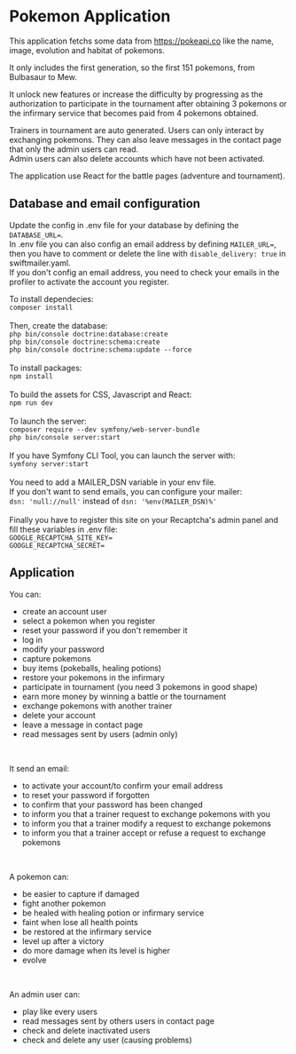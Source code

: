 # Pokemon Application
<p>This application fetchs some data from <a href="https://pokeapi.co">https://pokeapi.co</a> like the name, image, evolution and habitat of pokemons.</p>
<p>It only includes the first generation, so the first 151 pokemons, from Bulbasaur to Mew.</p>
<p>It unlock new features or increase the difficulty by progressing as the authorization to participate in the tournament after obtaining 3 pokemons or the infirmary service that becomes paid from 4 pokemons obtained.</p>
<p>Trainers in tournament are auto generated. Users can only interact by exchanging pokemons. They can also leave messages in the contact page that only the admin users can read.<br/>
Admin users can also delete accounts which have not been activated.</p>
<p>The application use React for the battle pages (adventure and tournament).</p>

## Database and email configuration
<p>
  Update the config in .env file for your database by defining the <code>DATABASE_URL=</code>.<br>
  In .env file you can also config an email address by defining <code>MAILER_URL=</code>, then you have to comment or delete the line with <code>disable_delivery: true</code> in swiftmailer.yaml. <br>
  If you don't config an email address, you need to check your emails in the profiler to activate the account you register.
</p>

<p>To install dependecies:<br/>
  <code>composer install</code><br/>
  <br/>
  Then, create the database:<br/>
  <code>php bin/console doctrine:database:create</code><br/>
  <code>php bin/console doctrine:schema:create</code><br/>
  <code>php bin/console doctrine:schema:update --force</code><br/>
  <br/>
  To install packages:<br/>
  <code>npm install</code><br/>
  <br/>
  To build the assets for CSS, Javascript and React:<br/>
  <code>npm run dev</code><br/>
  <br/>
  To launch the server:<br>
  <code>composer require --dev symfony/web-server-bundle</code><br>
  <code>php bin/console server:start</code><br/>
  <br/>
  If you have Symfony CLI Tool, you can launch the server with:<br>
  <code>symfony server:start</code><br/>
  <br/>
  You need to add a MAILER_DSN variable in your env file.<br/>
  If you don't want to send emails, you can configure your mailer:<br/>
  <code>dsn: 'null://null'</code> instead of <code>dsn: '%env(MAILER_DSN)%'</code><br/>
  <br/>
  Finally you have to register this site on your Recaptcha's admin panel and fill these variables in .env file:<br>
  <code>GOOGLE_RECAPTCHA_SITE_KEY=</code><br/>
  <code>GOOGLE_RECAPTCHA_SECRET=</code>
</p>

## Application
<p>You can:</p>
<ul>
  <li>create an account user</li>
  <li>select a pokemon when you register</li>
  <li>reset your password if you don't remember it</li>
  <li>log in</li>
  <li>modify your password</li>
  <li>capture pokemons</li>
  <li>buy items (pokeballs, healing potions)</li>
  <li>restore your pokemons in the infirmary</li>
  <li>participate in tournament (you need 3 pokemons in good shape)</li>
  <li>earn more money by winning a battle or the tournament</li>
  <li>exchange pokemons with another trainer</li>
  <li>delete your account</li>
  <li>leave a message in contact page</li>
  <li>read messages sent by users (admin only)</li>
</ul>
<br>
<p>It send an email:</p>
<ul>
  <li>to activate your account/to confirm your email address</li>
  <li>to reset your password if forgotten</li>
  <li>to confirm that your password has been changed</li>
  <li>to inform you that a trainer request to exchange pokemons with you</li>
  <li>to inform you that a trainer modify a request to exchange pokemons</li>
  <li>to inform you that a trainer accept or refuse a request to exchange pokemons</li>
</ul>
<br>
<p>A pokemon can:</p>
<ul>
  <li>be easier to capture if damaged</li>
  <li>fight another pokemon</li>
  <li>be healed with healing potion or infirmary service</li>
  <li>faint when lose all health points</li>
  <li>be restored at the infirmary service</li>
  <li>level up after a victory</li>
  <li>do more damage when its level is higher</li>
  <li>evolve</li>
</ul>
<br/>
<p>An admin user can:</p>
<ul>
  <li>play like every users</li>
  <li>read messages sent by others users in contact page</li>
  <li>check and delete inactivated users</li>
  <li>check and delete any user (causing problems)</li>
</ul>
